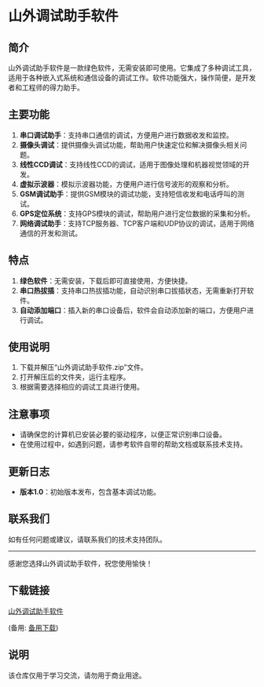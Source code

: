 # 山外调试助手软件

## 简介

山外调试助手软件是一款绿色软件，无需安装即可使用。它集成了多种调试工具，适用于各种嵌入式系统和通信设备的调试工作。软件功能强大，操作简便，是开发者和工程师的得力助手。

## 主要功能

1. **串口调试助手**：支持串口通信的调试，方便用户进行数据收发和监控。
2. **摄像头调试**：提供摄像头调试功能，帮助用户快速定位和解决摄像头相关问题。
3. **线性CCD调试**：支持线性CCD的调试，适用于图像处理和机器视觉领域的开发。
4. **虚拟示波器**：模拟示波器功能，方便用户进行信号波形的观察和分析。
5. **GSM调试助手**：提供GSM模块的调试功能，支持短信收发和电话呼叫的测试。
6. **GPS定位系统**：支持GPS模块的调试，帮助用户进行定位数据的采集和分析。
7. **网络调试助手**：支持TCP服务器、TCP客户端和UDP协议的调试，适用于网络通信的开发和测试。

## 特点

1. **绿色软件**：无需安装，下载后即可直接使用，方便快捷。
2. **串口热拔插**：支持串口热拔插功能，自动识别串口拔插状态，无需重新打开软件。
3. **自动添加端口**：插入新的串口设备后，软件会自动添加新的端口，方便用户进行调试。

## 使用说明

1. 下载并解压“山外调试助手软件.zip”文件。
2. 打开解压后的文件夹，运行主程序。
3. 根据需要选择相应的调试工具进行使用。

## 注意事项

- 请确保您的计算机已安装必要的驱动程序，以便正常识别串口设备。
- 在使用过程中，如遇到问题，请参考软件自带的帮助文档或联系技术支持。

## 更新日志

- **版本1.0**：初始版本发布，包含基本调试功能。

## 联系我们

如有任何问题或建议，请联系我们的技术支持团队。

---

感谢您选择山外调试助手软件，祝您使用愉快！

## 下载链接
[山外调试助手软件](https://pan.quark.cn/s/b265806ab9c3) 

(备用: [备用下载](https://pan.baidu.com/s/1rBnOsHLB50ZYjnrjztW1ew?pwd=1234))

## 说明

该仓库仅用于学习交流，请勿用于商业用途。
